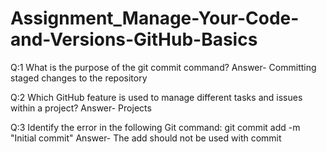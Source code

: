 # Assignment_Manage-Your-Code-and-Versions-GitHub-Basics

Q:1
What is the purpose of the git commit command?
Answer- Committing staged changes to the repository

Q:2
Which GitHub feature is used to manage different tasks and issues within a project?
Answer- Projects

Q:3
Identify the error in the following Git command:
git commit add -m "Initial commit"
Answer- The add should not be used with commit



